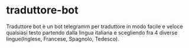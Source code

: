 # traduttore-bot
Traduttore bot è un bot telegramm per traduttore in modo facile e veloce qualsiasi testo partendo dalla lingua italiana e scegliendo fra 4 diverse lingue(Inglese, Francese, Spagnolo, Tedesco).

